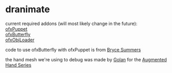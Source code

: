 # dranimate

current required addons (will most likely change in the future):<br />
<a href="https://github.com/ofZach/ofxPuppet">ofxPuppet</a><br />
<a href="https://github.com/Bryce-Summers/ofxButterfly">ofxButterfly</a><br />
<a href="https://github.com/satoruhiga/ofxObjLoader">ofxObjLoader</a><br />

code to use ofxButterfly with ofxPuppet is from <a href="https://github.com/Bryce-Summers/ofxButterfly">Bryce Summers</a>

the hand mesh we're using to debug was made by <a href="https://github.com/golanlevin">Golan</a> for the <a href="https://github.com/CreativeInquiry/digital_art_2014">Augmented Hand Series</a>
